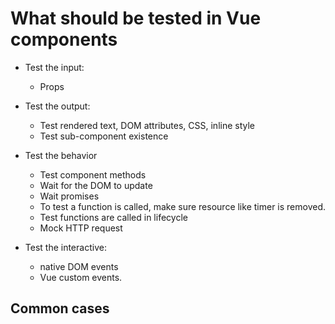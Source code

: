 
# What should be tested in Vue components

- Test the input: 
    - Props

- Test the output:
    - Test rendered text, DOM attributes, CSS, inline style
    - Test sub-component existence

- Test the behavior
    - Test component methods
    - Wait for the DOM to update
    - Wait promises
    - To test a function is called, make sure resource like timer is removed.
    - Test functions are called in lifecycle 
    - Mock HTTP request 

- Test the interactive:
    - native DOM events 
    - Vue custom events.


## Common cases
    
